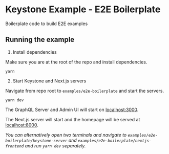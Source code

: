 # Keystone Example - E2E Boilerplate

Boilerplate code to build E2E examples

## Running the example

1. Install dependencies

Make sure you are at the root of the repo and install dependencies.

```shell
yarn
```

2. Start Keystone and Next.js servers

Navigate from repo root to `examples/e2e-boilerplate` and start the servers.

```shell
yarn dev
```

The GraphQL Server and Admin UI will start on [localhost:3000](http://localhost:3000).

The Next.js server will start and the homepage will be served at [localhost:8000](http://localhost:8000).

_You can alternatively open two terminals and navigate to `examples/e2e-boilerplate/keystone-server` and `examples/e2e-boilerplate/nextjs-frontend` and run `yarn dev` separately._
